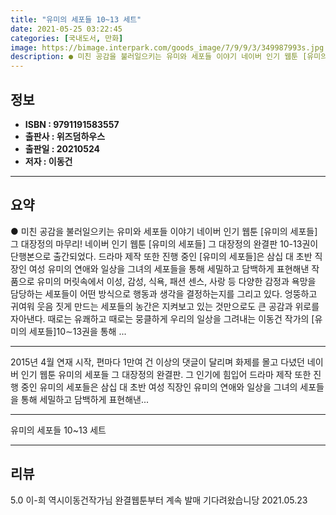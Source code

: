 ```yaml
---
title: "유미의 세포들 10~13 세트"
date: 2021-05-25 03:22:45
categories: [국내도서, 만화]
image: https://bimage.interpark.com/goods_image/7/9/9/3/349987993s.jpg
description: ● 미친 공감을 불러일으키는 유미와 세포들 이야기 네이버 인기 웹툰 [유미의 세포들] 그 대장정의 마무리! 네이버 인기 웹툰 [유미의 세포들] 그 대장정의 완결판 10-13권이 단행본으로 출간되었다. 드라마 제작 또한 진행 중인 [유미의 세포들]은 삼십 대 초반 직장인 여성 유미의 연
---
```


## **정보**

- **ISBN : 9791191583557**
- **출판사 : 위즈덤하우스**
- **출판일 : 20210524**
- **저자 : 이동건**

------



## **요약**

●  미친 공감을 불러일으키는 유미와 세포들 이야기 네이버 인기 웹툰 [유미의 세포들] 그 대장정의 마무리! 네이버 인기 웹툰 [유미의 세포들] 그 대장정의 완결판 10-13권이 단행본으로 출간되었다. 드라마 제작 또한 진행 중인 [유미의 세포들]은 삼십 대 초반 직장인 여성 유미의 연애와 일상을 그녀의 세포들을 통해 세밀하고 담백하게 표현해낸 작품으로 유미의 머릿속에서 이성, 감성, 식욕, 패션 센스, 사랑 등 다양한 감정과 욕망을 담당하는 세포들이 어떤 방식으로 행동과 생각을 결정하는지를 그리고 있다. 엉뚱하고 귀여워 웃음 짓게 만드는 세포들의 농간은 지켜보고 있는 것만으로도 큰 공감과 위로를 자아낸다. 때로는 유쾌하고 때로는 뭉클하게 우리의 일상을 그려내는 이동건 작가의 [유미의 세포들]10∼13권을 통해 ...

------

2015년 4월 연재 시작, 편마다 1만여 건 이상의 댓글이 달리며 화제를 몰고 다녔던 네이버 인기 웹툰 유미의 세포들 그 대장정의 완결판. 그 인기에 힘입어 드라마 제작 또한 진행 중인 유미의 세포들은 삼십 대 초반 여성 직장인 유미의 연애와 일상을 그녀의 세포들을 통해 세밀하고 담백하게 표현해낸... 

------


유미의 세포들 10~13 세트 

------


## **리뷰** 

5.0 이-희 역시이동건작가님 완결웹툰부터 계속 발매 기다려왔습니당 2021.05.23 <br/>